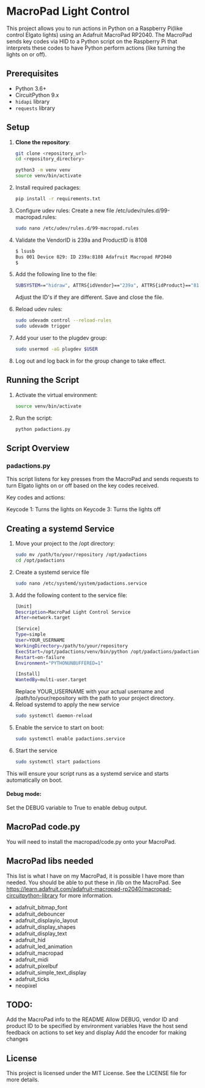 # MacroPad Light Control

This project allows you to run actions in Python on a Raspberry Pi(like control Elgato lights) using an Adafruit MacroPad RP2040. The MacroPad sends key codes via HID to a Python script on the Raspberry Pi that interprets these codes to have Python perform actions (like turning the lights on or off).

## Prerequisites

- Python 3.6+
- CircuitPython 9.x
- `hidapi` library
- `requests` library

## Setup

1. **Clone the repository**:
   ```bash
   git clone <repository_url>
   cd <repository_directory>
    ```
   ```bash
   python3 -m venv venv
   source venv/bin/activate
   ```
2. Install required packages:
   ```bash
   pip install -r requirements.txt
   ```
3. Configure udev rules:
   Create a new file /etc/udev/rules.d/99-macropad.rules:
   ```bash
   sudo nano /etc/udev/rules.d/99-macropad.rules
   ```
4. Validate the VendorID is 239a and ProductID is 8108
   ```bash
   $ lsusb
   Bus 001 Device 029: ID 239a:8108 Adafruit Macropad RP2040
   $
   ```

5. Add the following line to the file:
   ```bash
   SUBSYSTEM=="hidraw", ATTRS{idVendor}=="239a", ATTRS{idProduct}=="8108", MODE="0666", GROUP="plugdev"
   ```
   Adjust the ID's if they are different. Save and close the file.

6. Reload udev rules:
   ```bash
   sudo udevadm control --reload-rules
   sudo udevadm trigger
   ```

7. Add your user to the plugdev group:
   ```bash
   sudo usermod -aG plugdev $USER
   ```

8. Log out and log back in for the group change to take effect.

## Running the Script
1. Activate the virtual environment:
   ```bash
   source venv/bin/activate
   ```

2. Run the script:
   ```bash
   python padactions.py
   ```

## Script Overview
### padactions.py
This script listens for key presses from the MacroPad and sends requests to turn Elgato lights on or off based on the key codes received.

Key codes and actions:

Keycode 1: Turns the lights on
Keycode 3: Turns the lights off

## Creating a systemd Service

1. Move your project to the /opt directory:
   ```bash
   sudo mv /path/to/your/repository /opt/padactions
   cd /opt/padactions
   ```
2. Create a systemd service file
    ```bash
    sudo nano /etc/systemd/system/padactions.service
    ```
3. Add the following content to the service file:
   ```bash
   [Unit]
   Description=MacroPad Light Control Service
   After=network.target

   [Service]
   Type=simple
   User=YOUR_USERNAME
   WorkingDirectory=/path/to/your/repository
   ExecStart=/opt/padactions/venv/bin/python /opt/padactions/padactions.py
   Restart=on-failure
   Environment="PYTHONUNBUFFERED=1"

   [Install]
   WantedBy=multi-user.target
   ```
   Replace YOUR_USERNAME with your actual username and /path/to/your/repository with the path to your project directory.
4. Reload systemd to apply the new service
   ```bash
   sudo systemctl daemon-reload
   ```
5. Enable the service to start on boot:
   ```bash
   sudo systemctl enable padactions.service
   ```
6. Start the service
   ```bash
   sudo systemctl start padactions
   ```
This will ensure your script runs as a systemd service and starts automatically on boot.

#### Debug mode:

Set the DEBUG variable to True to enable debug output.

## MacroPad code.py
You will need to install the macropad/code.py onto your MacroPad.

## MacroPad libs needed
This list is what I have on my MacroPad, it is possible I have more than needed. You should be able to put these in /lib on the MacroPad. See https://learn.adafruit.com/adafruit-macropad-rp2040/macropad-circuitpython-library for more information.
* adafruit_bitmap_font
* adafruit_debouncer
* adafruit_displayio_layout
* adafruit_display_shapes
* adafruit_display_text
* adafruit_hid
* adafruit_led_animation
* adafruit_macropad
* adafruit_midi
* adafruit_pixelbuf
* adafruit_simple_text_display
* adafruit_ticks
* neopixel

## TODO:
Add the MacroPad info to the README
Allow DEBUG, vendor ID and product ID to be specified by environment variables
Have the host send feedback on actions to set key and display
Add the encoder for making changes

## License
This project is licensed under the MIT License. See the LICENSE file for more details.